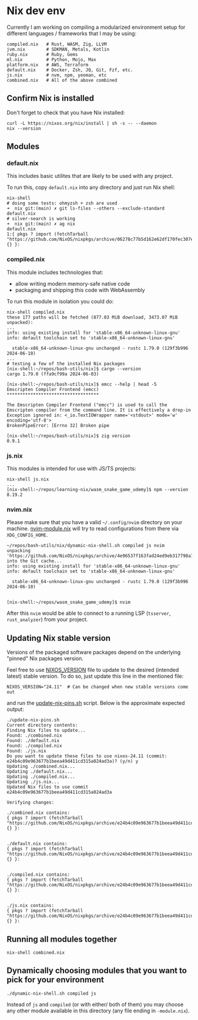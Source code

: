 # Nix dev env

Currently I am working on compiling a modularized environment setup for different
languages / frameworks that I may be using:

```shell
compiled.nix   # Rust, WASM, Zig, LLVM
jvm.nix        # SDKMAN, Metals, Kotlin
ruby.nix       # Ruby, Gems
ml.nix         # Python, Mojo, Max
platform.nix   # AWS, Terraform
default.nix    # Docker, Zsh, JQ, Git, Fzf, etc.
js.nix         # nvm, npm, yeoman, etc
combined.nix   # All of the above combined
```

## Confirm Nix is installed

Don't forget to check that you have Nix installed:

```shell
curl -L https://nixos.org/nix/install | sh -s -- --daemon
nix --version
```

## Modules

### default.nix

This includes basic utilites that are likely to be used with any project.

To run this, copy `default.nix` into any directory and just run Nix shell:

```shell
nix-shell
# doing some tests: ohmyzsh + zsh are used
➜  nix git:(main) ✗ git ls-files --others --exclude-standard
default.nix
# silver-search is working
➜  nix git:(main) ✗ ag nix
default.nix
1:{ pkgs ? import (fetchTarball "https://github.com/NixOS/nixpkgs/archive/06278c77b5d162e62df170fec307e83f1812d94b.tar.gz") {} }:
```

### compiled.nix

This module includes technologies that:
- allow writing modern memory-safe native code
- packaging and shipping this code with WebAssembly

To run this module in isolation you could do:

```shell
nix-shell compiled.nix
these 177 paths will be fetched (877.03 MiB download, 3473.07 MiB unpacked):
...
info: using existing install for 'stable-x86_64-unknown-linux-gnu'
info: default toolchain set to 'stable-x86_64-unknown-linux-gnu'

  stable-x86_64-unknown-linux-gnu unchanged - rustc 1.79.0 (129f3b996 2024-06-10)
...
# testing a few of the installed Nix packages
[nix-shell:~/repos/bash-utils/nix]$ cargo --version
cargo 1.79.0 (ffa9cf99a 2024-06-03)

[nix-shell:~/repos/bash-utils/nix]$ emcc --help | head -5
Emscripten Compiler Frontend (emcc)
***********************************

The Emscripten Compiler Frontend ("emcc") is used to call the
Emscripten compiler from the command line. It is effectively a drop-in
Exception ignored in: <_io.TextIOWrapper name='<stdout>' mode='w' encoding='utf-8'>
BrokenPipeError: [Errno 32] Broken pipe

[nix-shell:~/repos/bash-utils/nix]$ zig version
0.9.1
```

### js.nix

This modules is intended for use with JS/TS projects:

```shell
nix-shell js.nix
...
[nix-shell:~/repos/learning-nix/wasm_snake_game_udemy]$ npm --version
8.19.2
```

### nvim.nix

Please make sure that you have a valid `~/.config/nvim` directory on your machine. [nvim-module.nix](nvim-module.nix) will try to read
configurations from there via `XDG_CONFIG_HOME`. 

```shell
~/repos/bash-utils/nix/dynamic-nix-shell.sh compiled js nvim
unpacking 'https://github.com/NixOS/nixpkgs/archive/4e96537f163fad24ed9eb317798a79afc85b51b7.tar.gz' into the Git cache...
info: using existing install for 'stable-x86_64-unknown-linux-gnu'
info: default toolchain set to 'stable-x86_64-unknown-linux-gnu'

  stable-x86_64-unknown-linux-gnu unchanged - rustc 1.79.0 (129f3b996 2024-06-10)


[nix-shell:~/repos/wasm_snake_game_udemy]$ nvim
```

After this `nvim` would be able to connect to a running LSP (`tsserver`, `rust_analyzer`) from your project.


## Updating Nix stable version

Versions of the packaged software packages depend on the underlying "pinned" Nix packages version.

Feel free to use [NIXOS_VERSION](NIXOS_VERSION) file to update to the desired (intended latest) stable version. To do so, just update this line in the mentioned file:

```shell
NIXOS_VERSION="24.11"  # Can be changed when new stable versions come out
```

and run the [update-nix-pins.sh](./update-nix-pins.sh) script. Below is the approximate expected output:

```shell
./update-nix-pins.sh
Current directory contents:
Finding Nix files to update...
Found: ./combined.nix
Found: ./default.nix
Found: ./compiled.nix
Found: ./js.nix
Do you want to update these files to use nixos-24.11 (commit: e24b4c09e963677b1beea49d411cd315a024ad3a)? (y/n) y
Updating ./combined.nix...
Updating ./default.nix...
Updating ./compiled.nix...
Updating ./js.nix...
Updated Nix files to use commit e24b4c09e963677b1beea49d411cd315a024ad3a

Verifying changes:

./combined.nix contains:
{ pkgs ? import (fetchTarball "https://github.com/NixOS/nixpkgs/archive/e24b4c09e963677b1beea49d411cd315a024ad3a.tar.gz") {} }:


./default.nix contains:
{ pkgs ? import (fetchTarball "https://github.com/NixOS/nixpkgs/archive/e24b4c09e963677b1beea49d411cd315a024ad3a.tar.gz") {} }:


./compiled.nix contains:
{ pkgs ? import (fetchTarball "https://github.com/NixOS/nixpkgs/archive/e24b4c09e963677b1beea49d411cd315a024ad3a.tar.gz") {} }:


./js.nix contains:
{ pkgs ? import (fetchTarball "https://github.com/NixOS/nixpkgs/archive/e24b4c09e963677b1beea49d411cd315a024ad3a.tar.gz") {} }:
```

## Running all modules together

```shell
nix-shell combined.nix
```

## Dynamically choosing modules that you want to pick for your environment

```shell
./dynamic-nix-shell.sh compiled js
```

Instead of `js` and `compiled` (or with either/ both of them) you may choose any other module available in this directory (any file ending in `-module.nix`).
